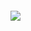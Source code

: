 

~~~~

~~~~

<p align "center">

<img src="https://www.dafont.com/forum/attach/orig/7/4/740420.png"/>
</p>












 ```html 
 
```
